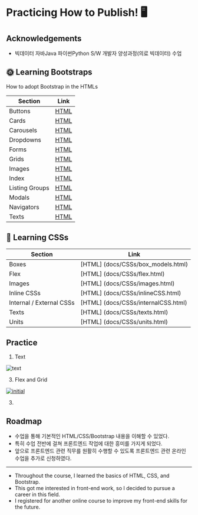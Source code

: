 
# Practicing How to Publish! 🖥️


## Acknowledgements

 - 빅데이터 자바Java 파이썬Python S/W 개발자 양성과정(의료 빅데이터) 수업


## 🌞 Learning Bootstraps
How to adopt Bootstrap in the HTMLs

Section | Link
--- | ---
Buttons | [HTML](docs/bootstraps/buttons.html)
Cards | [HTML](docs/bootstraps/cards.html)
Carousels | [HTML](docs/bootstraps/carousels.html)
Dropdowns | [HTML](docs/bootstraps/dropdowns.html)
Forms | [HTML](docs/bootstraps/forms.html)
Grids | [HTML](docs/bootstraps/grids.html)
Images | [HTML](docs/bootstraps/images.html)
Index | [HTML](docs/bootstraps/index.html)
Listing Groups | [HTML](docs/bootstraps/list_groups.html)
Modals | [HTML](docs/bootstraps/modals.html)
Navigators | [HTML](docs/bootstraps/navbars.html)
Texts | [HTML](docs/bootstraps/texts.html)

## 🌙 Learning CSSs
Section | Link
--- | ---
Boxes | [HTML] (docs/CSSs/box_models.html)
Flex | [HTML] (docs/CSSs/flex.html)
Images | [HTML] (docs/CSSs/images.html)
Inline CSSs | [HTML] (docs/CSSs/inlineCSS.html)
Internal / External CSSs| [HTML] (docs/CSSs/internalCSS.html)
Texts | [HTML] (docs/CSSs/texts.html)
Units | [HTML] (docs/CSSs/units.html)

## Practice

1. Text

![text](https://github.com/dancingKimDH/study_publishings/assets/132973383/f5cbe34d-dbdb-4404-a054-94ef6c1c8a3e)

3. Flex and Grid

[ ![initial](https://user-images.githubusercontent.com/132973383/268162794-3dce305d-ef2c-4ef2-9119-525c13fc2939.PNG)](https://github.com/dancingKimDH/study_publishings/issues/1#issue-1897633728)

3. 

## Roadmap

- 수업을 통해 기본적인 HTML/CSS/Bootstrap 내용을 이해할 수 있었다.
- 특히 수업 전반에 걸쳐 프론트엔드 작업에 대한 흥미를 가지게 되었다.
- 앞으로 프론트엔드 관련 직무를 원활히 수행할 수 있도록 프론트엔드 관련 온라인 수업을 추가로 신청하였다.
---

-  Throughout the course, I learned the basics of HTML, CSS, and Bootstrap. 
- This got me interested in front-end work, so I decided to pursue a career in this field. 
- I registered for another online course to improve my front-end skills for the future.




